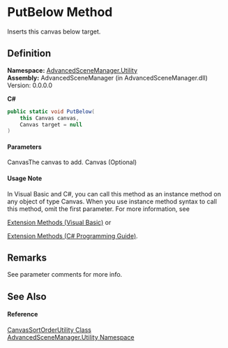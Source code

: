 # PutBelow Method

Inserts this canvas below target.

## Definition

**Namespace:** [AdvancedSceneManager.Utility](N_AdvancedSceneManager_Utility.md)\
**Assembly:** AdvancedSceneManager (in AdvancedSceneManager.dll) Version: 0.0.0.0

**C#**

```c#
public static void PutBelow(
	this Canvas canvas,
	Canvas target = null
)
```

#### Parameters

&#x20; CanvasThe canvas to add.  Canvas  (Optional)

#### Usage Note

In Visual Basic and C#, you can call this method as an instance method on any object of type Canvas. When you use instance method syntax to call this method, omit the first parameter. For more information, see

[Extension Methods (Visual Basic)](https://docs.microsoft.com/dotnet/visual-basic/programming-guide/language-features/procedures/extension-methods) or

[Extension Methods (C# Programming Guide)](https://docs.microsoft.com/dotnet/csharp/programming-guide/classes-and-structs/extension-methods).

## Remarks

See parameter comments for more info.

## See Also

#### Reference

[CanvasSortOrderUtility Class](T_AdvancedSceneManager_Utility_CanvasSortOrderUtility.md)\
[AdvancedSceneManager.Utility Namespace](N_AdvancedSceneManager_Utility.md)
